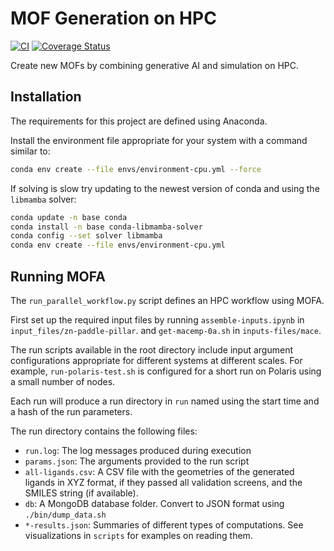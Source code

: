 # MOF Generation on HPC

[![CI](https://github.com/globus-labs/mof-generation-at-scale/actions/workflows/python-package-conda.yml/badge.svg?branch=main)](https://github.com/globus-labs/mof-generation-at-scale/actions/workflows/python-package-conda.yml)
[![Coverage Status](https://coveralls.io/repos/github/globus-labs/mof-generation-at-scale/badge.svg?branch=main)](https://coveralls.io/github/globus-labs/mof-generation-at-scale?branch=main)

Create new MOFs by combining generative AI and simulation on HPC.

## Installation

The requirements for this project are defined using Anaconda. 

Install the environment file appropriate for your system with a command similar to:

```bash
conda env create --file envs/environment-cpu.yml --force
```

If solving is slow try updating to the newest version of conda and using the `libmamba` solver:

```bash
conda update -n base conda
conda install -n base conda-libmamba-solver
conda config --set solver libmamba
conda env create --file envs/environment-cpu.yml
```
## Running MOFA


The `run_parallel_workflow.py` script defines an HPC workflow using MOFA. 

First set up the required input files by running `assemble-inputs.ipynb` in `input_files/zn-paddle-pillar`.
and `get-macemp-0a.sh` in `inputs-files/mace`.

The run scripts available in the root directory include input argument configurations appropriate for different systems
at different scales.
For example, `run-polaris-test.sh` is configured for a short run on Polaris using a small number of nodes.

Each run will produce a run directory in `run` named using the start time and a hash of the run parameters.

The run directory contains the following files:

- `run.log`: The log messages produced during execution
- `params.json`: The arguments provided to the run script
- `all-ligands.csv`: A CSV file with the geometries of the generated ligands in XYZ format, 
  if they passed all validation screens, and the SMILES string (if available).
- `db`: A MongoDB database folder. Convert to JSON format using `./bin/dump_data.sh`
- `*-results.json`: Summaries of different types of computations. See visualizations in `scripts` for examples 
  on reading them.
